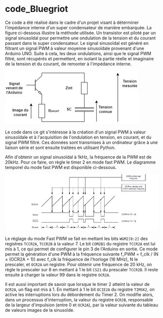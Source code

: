 # code_Bluegriot

Ce code a été réalisé dans le cadre d'un projet visant à déterminer l'impédance interne d'un super condensateur de manière embarquée. La figure ci-dessous illustre la méthode utilisée. Un transistor est piloté par un signal sinusoïdal pour permettre une ondulation de la tension et du courant passant dans le super condensateur. Le signal sinusoïdal est généré en filtrant un signal PWM à valeur moyenne sinusoïdale provenant d'une Arduino UNO. Suite à cela, les deux ondulations, ainsi que le signal PWM filtré, sont récupérés et permettent, en isolant la partie réelle et imaginaire de la tension et du courant, de remonter à l'impédance interne.

![Circuit](circuit1.drawio.png)


Le code dans ce git s'intéresse à la création d'un signal PWM à valeur sinusoïdale et à l'acquisition de l'ondulation en tension, en courant, et du signal PWM filtré. Ces données sont transmises à un ordinateur grâce à une liaison série et sont ensuite traitées en utilisant Python.

Afin d'obtenir un signal sinusoïdal à 1kHz, la fréquence de la PWM est de 20kHz. Pour ce faire, on règle le timer 2 en mode fast PWM. Le diagramme temporel du mode fast PWM est disponible ci-dessous.

![Circuit](fastpwm.png)

Le réglage du mode Fast PWM se fait en mettant les bits `WGM2[0:2]` des registres `TCCR2A`, `TCCR2B` à la valeur 7. Le bit `COM2B1` du registre `TCCR2A` est lui mis à 1, ce qui permet de configurer le pin 3 de l'Arduino en sortie. Ce mode permet la génération d'une PWM à la fréquence suivante f_PWM = f_clk / (N × (OCR2A + 1)) avec f_clk la fréquence de l'horloge (16 MHz), N le prescaler, et `OCR2A` un registre. Pour obtenir une fréquence de 20 kHz, on règle le prescaler sur 8 en mettant à 1 le bit `CS21` du prescaler `TCCR2B`. Il reste ensuite à charger la valeur 99 dans le registre `OCR2A`.

Il est aussi important de savoir que lorsque le timer 2 atteint la valeur de `OCR2A`, un flag est mis à 1. En mettant à 1 le bit `OCIE2A` du registre `TIMSK2`, on active les interruptions lors du débordement du Timer 2. On modifie alors, dans un processus d'interruption, la valeur du registre `OCR2B`, responsable de la largeur d'impulsion (entre 0 et `OCR2A`), par la valeur suivante du tableau de valeurs images de la sinusoïde.


